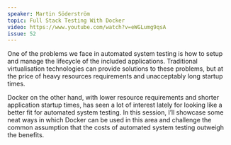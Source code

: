```yaml
---
speaker: Martin Söderström
topic: Full Stack Testing With Docker
video: https://www.youtube.com/watch?v=eWGLumg9qsA
issue: 52
---
```


One of the problems we face in automated system testing is how to setup and manage the lifecycle of the included applications. Traditional virtualisation technologies can provide solutions to these problems, but at the price of heavy resources requirements and unacceptably long startup times.

Docker on the other hand, with lower resource requirements and shorter application startup times, has seen a lot of interest lately for looking like a better fit for automated system testing. In this session, I’ll showcase some neat ways in which Docker can be used in this area and challenge the common assumption that the costs of automated system testing outweigh the benefits.

